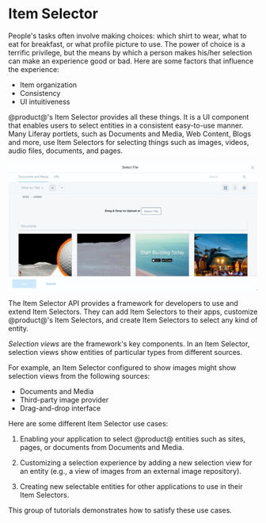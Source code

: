 # Item Selector [](id=item-selector)

People's tasks often involve making choices: which shirt to wear, what to eat
for breakfast, or what profile picture to use. The power of choice is a terrific
privilege, but the means by which a person makes his/her selection can make an
experience good or bad. Here are some factors that influence the experience: 

- Item organization
- Consistency
- UI intuitiveness

@product@'s Item Selector provides all these things. It is a UI component
that enables users to select entities in a consistent easy-to-use manner. Many
Liferay portlets, such as Documents and Media, Web Content, Blogs and more, use
Item Selectors for selecting things such as images, videos, audio files,
documents, and pages.

![Figure 1: Item Selectors let users browse and select different kinds of entities.](../../images/item-selector-dialog-02.png)

The Item Selector API provides a framework for developers to use and extend Item
Selectors. They can add Item Selectors to their apps, customize @product@'s Item
Selectors, and create Item Selectors to select any kind of entity. 

*Selection views* are the framework's key components. In an Item Selector,
selection views show entities of particular types from different sources.

For example, an Item Selector configured to show images might show selection
views from the following sources:

- Documents and Media
- Third-party image provider
- Drag-and-drop interface

Here are some different Item Selector use cases:

1.  Enabling your application to select @product@ entities such as sites, pages,
    or documents from Documents and Media. 

2.  Customizing a selection experience by adding a new selection view for an
    entity (e.g., a view of images from an external image repository). 

3.  Creating new selectable entities for other applications to use in their Item
    Selectors. 

This group of tutorials demonstrates how to satisfy these use cases. 

